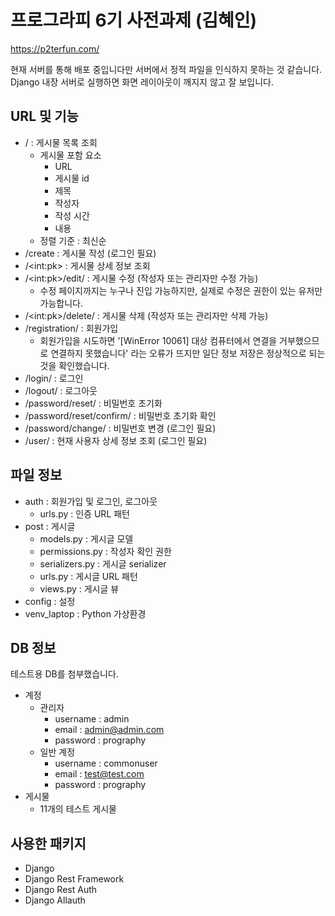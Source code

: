 # 프로그라피 6기 사전과제 (김혜인)

https://p2terfun.com/

현재 서버를 통해 배포 중입니다만 서버에서 정적 파일을 인식하지 못하는 것 같습니다. Django 내장 서버로 실행하면 화면 레이아웃이 깨지지 않고 잘 보입니다.

## URL 및 기능
- / : 게시물 목록 조회
  - 게시물 포함 요소
    - URL
    - 게시물 id
    - 제목
    - 작성자
    - 작성 시간
    - 내용
  - 정렬 기준 : 최신순
- /create : 게시물 작성 (로그인 필요)
- /\<int:pk\> : 게시물 상세 정보 조회
- /\<int:pk\>/edit/ : 게시물 수정 (작성자 또는 관리자만 수정 가능)
  - 수정 페이지까지는 누구나 진입 가능하지만, 실제로 수정은 권한이 있는 유저만 가능합니다.
- /\<int:pk\>/delete/ : 게시물 삭제 (작성자 또는 관리자만 삭제 가능)
- /registration/ : 회원가입
  - 회원가입을 시도하면 '[WinError 10061] 대상 컴퓨터에서 연결을 거부했으므로 연결하지 못했습니다'
    라는 오류가 뜨지만 일단 정보 저장은 정상적으로 되는 것을 확인했습니다.
- /login/ : 로그인
- /logout/ : 로그아웃
- /password/reset/ : 비밀번호 초기화
- /password/reset/confirm/ : 비밀번호 초기화 확인
- /password/change/ : 비밀번호 변경 (로그인 필요)
- /user/ : 현재 사용자 상세 정보 조회 (로그인 필요)


## 파일 정보
- auth : 회원가입 및 로그인, 로그아웃
  - urls.py : 인증 URL 패턴
- post : 게시글
  - models.py : 게시글 모델
  - permissions.py : 작성자 확인 권한
  - serializers.py : 게시글 serializer
  - urls.py : 게시글 URL 패턴
  - views.py : 게시글 뷰
- config : 설정
- venv_laptop : Python 가상환경
   
## DB 정보
테스트용 DB를 첨부했습니다.
- 계정
  - 관리자
    - username : admin
    - email : admin@admin.com
    - password : prography
  - 일반 계정
    - username : commonuser
    - email : test@test.com
    - password : prography
- 게시물
  - 11개의 테스트 게시물
  
## 사용한 패키지
- Django
- Django Rest Framework
- Django Rest Auth
- Django Allauth
